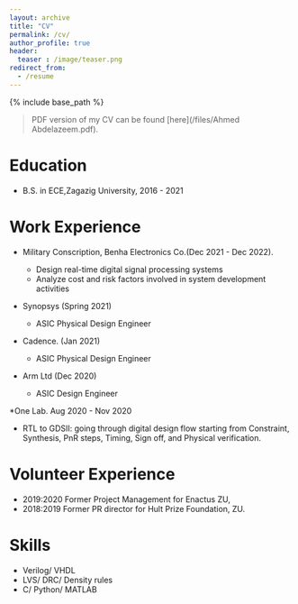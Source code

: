 ```yaml
---
layout: archive
title: "CV"
permalink: /cv/
author_profile: true
header:
  teaser : /image/teaser.png
redirect_from:
  - /resume
---
```


{% include base_path %}
> PDF version of my CV can be found [here](/files/Ahmed Abdelazeem.pdf).

Education
======
* B.S. in ECE,Zagazig University, 2016 - 2021

Work Experience
======
* Military Conscription, Benha Electronics Co.(Dec 2021 - Dec 2022).
  * Design real-time digital signal processing systems
  * Analyze cost and risk factors involved in system development activities

* Synopsys (Spring 2021)
  * ASIC Physical Design Engineer 

* Cadence. (Jan 2021)
  * ASIC Physical Design Engineer 

* Arm Ltd (Dec 2020)
  * ASIC Design Engineer 
 
*One Lab. Aug 2020 - Nov 2020
  * RTL to GDSII: going through digital design flow starting from Constraint, Synthesis, PnR steps, Timing, Sign off, and Physical verification.

Volunteer Experience
======
* 2019:2020 Former Project Management for Enactus ZU,
* 2018:2019 Former PR director for Hult Prize Foundation, ZU.

Skills
======
* Verilog/ VHDL
* LVS/ DRC/ Density rules
* C/ Python/ MATLAB
